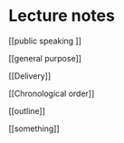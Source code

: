 # Lecture notes
[[public speaking ]]


[[general purpose]]


[[Delivery]]


[[Chronological order]]

[[outline]] 


[[something]]